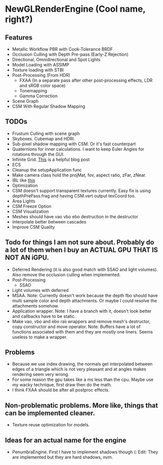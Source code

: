 <!--- https://github.com/adam-p/markdown-here/wiki/Markdown-Cheatsheet#headers -->
# NewGLRenderEngine (Cool name, right?)

## Features
* Metallic Workflow PBR with Cook-Tolerance BRDF
* Occlusion Culling with Depth Pre-pass (Early-Z Rejection)
* Directional, Omnidirectional and Spot Lights
* Model Loading with ASSIMP
* Texture loading with STBI
* Post-Processing (From HDR)
	* FXAA (In a separate pass after other post-processing effects, LDR and sRGB color space)
	* Tonemapping
	* Gamma Correction
* Scene Graph
* CSM With Regular Shadow Mapping

## TODOs
* Frustum Culling with scene graph
* Skyboxes. Cubemap and HDRI.
* Sub-pixel shadow mapping with CSM. <!--Here I'd like to save [this](https://disqus.com/by/disqus_XCUOEk9iLH/?) comment on LearnOpenGL) --> Or it's fast counterpart <!--http://www.kunzhou.net/2009/subpixel_shadow.pdf-->
* Quaternions for inner calculations. I want to keep Euler Angles for rotations through the GUI.
* Infinite Grid. [This](http://asliceofrendering.com/scene%20helper/2020/01/05/InfiniteGrid/) is a helpful blog post
* ECS
* Cleanup the setupApplication func
* Make camera class hold the projMat, fov, aspect ratio, zFar, zNear.
* IBL like [this](https://www.youtube.com/watch?v=qbDrqARX07o&t=1131s)
* Optimization
* CSM doesn't support transparent textures currently. Easy fix is using depthPrePass.frag and having CSM.vert output texCoord too.
* Area Lights
* CSM Freeze Option
* CSM Visualization
* Meshes should have vao vbo ebo destruction in the destructor
* Interpolate better between cascades <!--https://learn.microsoft.com/en-us/windows/win32/dxtecharts/cascaded-shadow-maps-->
* Improve CSM Quality <!--https://learn.microsoft.com/en-us/windows/win32/dxtecharts/common-techniques-to-improve-shadow-depth-maps-->

## Todo for things I am not sure about. Probably do a lot of them when I buy an ACTUAL GPU THAT IS NOT AN iGPU.
* Deferred Rendering (it is also good match with SSAO and light volumes). Also remove the occlusion culling when implemented.
* Post-Processing
	* SSAO
* Light volumes with deferred
* MSAA. Note: Currently doesn't work because the depth fbo should have multi sample color and depth attachments. Or maybe I could resolve the attachments somehow.
* Application wrapper. Note: I have a branch with it, doesn't look better and callbacks have to be static.
* Make vao, vbo and ebo raii wrappers and remove mesh's destructor, copy constructor and move operator. Note: Buffers have a lot of functions associated with them and they are mostly one liners. Seems useless to make a wrapper.

## Problems
* Because we use index drawing, the normals get interpolated between edges of a triangle which is not very pleasant and at angles makes rendering seem very wrong.
* For some reason the gpu takes like a ms less than the cpu. Maybe use my wacky technique, first draw then do the math.
* I think FXAA should be after all postproc effects.

## Non-problematic problems. More like, things that can be implemented cleaner.
* Texture reuse optimization for models.

## Ideas for an actual name for the engine
* PenumbraEngine. First I have to implement shadows though (: Edit: They are implemented but they are hard  shadows, nvm.

<!---
## Passes (I have to minimize them, and there will be a lot more)
* Depth Pre-pass
* PBR Pass
* Gradient Skybox Pass (It is ugly but better than nothing)
* Post-Processing pass (all previous passes were rendered on an HDR framebuffer)
-->